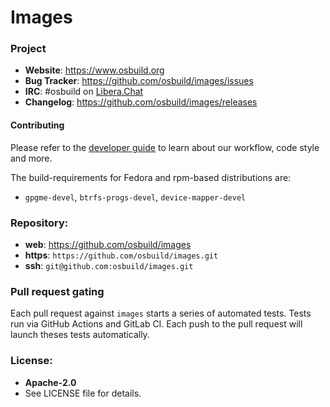 Images
======

### Project

 * **Website**: <https://www.osbuild.org>
 * **Bug Tracker**: <https://github.com/osbuild/images/issues>
 * **IRC**: #osbuild on [Libera.Chat](https://libera.chat/)
 * **Changelog**: <https://github.com/osbuild/images/releases>

#### Contributing

Please refer to the [developer guide](https://www.osbuild.org/guides/developer-guide/developer-guide.html) to learn about our workflow, code style and more.

The build-requirements for Fedora and rpm-based distributions are:
- `gpgme-devel`, `btrfs-progs-devel`, `device-mapper-devel`

### Repository:

 - **web**:   <https://github.com/osbuild/images>
 - **https**: `https://github.com/osbuild/images.git`
 - **ssh**:   `git@github.com:osbuild/images.git`

### Pull request gating

Each pull request against `images` starts a series of automated
tests. Tests run via GitHub Actions and GitLab CI. Each push to the pull request
will launch theses tests automatically.

### License:

 - **Apache-2.0**
 - See LICENSE file for details.
